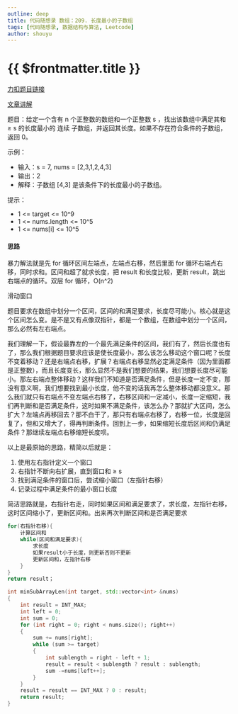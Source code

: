 ```yaml
---
outline: deep
title: 代码随想录 数组：209. 长度最小的子数组
tags: [代码随想录, 数据结构与算法, Leetcode]
author: shouyu
---
```


# {{ $frontmatter.title }}

[力扣题目链接](https://leetcode.cn/problems/minimum-size-subarray-sum/)

[文章讲解](https://programmercarl.com/0209.%E9%95%BF%E5%BA%A6%E6%9C%80%E5%B0%8F%E7%9A%84%E5%AD%90%E6%95%B0%E7%BB%84.html#%E7%AE%97%E6%B3%95%E5%85%AC%E5%BC%80%E8%AF%BE)

题目：给定一个含有 n 个正整数的数组和一个正整数 s ，找出该数组中满足其和 ≥ s 的长度最小的 连续 子数组，并返回其长度。如果不存在符合条件的子数组，返回 0。

示例：

- 输入：s = 7, nums = [2,3,1,2,4,3]
- 输出：2
- 解释：子数组 [4,3] 是该条件下的长度最小的子数组。

提示：

- 1 <= target <= 10^9
- 1 <= nums.length <= 10^5
- 1 <= nums[i] <= 10^5

#### 思路

暴力解法就是先 for 循环区间左端点，左端点右移，然后里面 for 循环右端点右移，同时求和。区间和超了就求长度，把 result 和长度比较，更新 result，跳出右端点的循环。双层 for 循环，O(n^2)

滑动窗口

题目要求在数组中划分一个区间，区间的和满足要求，长度尽可能小。核心就是这个区间怎么变。是不是又有点像双指针，都是一个数组，在数组中划分一个区间，那么必然有左右端点。

我们理解一下，假设最靠左的一个最先满足条件的区间，我们有了，然后长度也有了，那么我们根据题目要求应该是使长度最小，那么该怎么移动这个窗口呢？长度不变着移动？还是右端点右移，扩展？右端点右移显然必定满足条件（因为里面都是正整数），而且长度变长，那么显然不是我们想要的结果，我们想要长度尽可能小。那左右端点整体移动？这样我们不知道是否满足条件，但是长度一定不变，那没有意义啊，我们想要找到最小长度，他不变的话我再怎么整体移动都没意义。那么我们就只有右端点不变左端点右移了，右移区间和一定减小，长度一定缩短，我们再判断和是否满足条件，这时如果不满足条件，该怎么办？那就扩大区间，怎么扩大？左端点再移回去？那不白干了，那只有右端点右移了，右移一位，长度是回复了，但和又增大了，得再判断条件。回到上一步，如果缩短长度后区间和仍满足条件？那继续左端点右移缩短长度呗。

以上是最原始的思路，精简以后就是：

1. 使用左右指针定义一个窗口
2. 右指针不断向右扩展，直到窗口和 ≥ s
3. 找到满足条件的窗口后，尝试缩小窗口（左指针右移）
4. 记录过程中满足条件的最小窗口长度

简洁思路就是，右指针右走，同时如果区间和满足要求了，求长度，左指针右移，这时区间缩小了，更新区间和。出来再次判断区间和是否满足要求

```cpp
for(右指针右移){
    计算区间和
    while(区间和满足要求){
        求长度
        如果result小于长度，则更新否则不更新
        更新区间和，左指针右移
    }
}
return result；
```

```cpp
int minSubArrayLen(int target, std::vector<int> &nums)
{
	int result = INT_MAX;
	int left = 0;
	int sum = 0;
	for (int right = 0; right < nums.size(); right++)
	{
		sum += nums[right];
		while (sum >= target)
		{
			int sublength = right - left + 1;
			result = result < sublength ? result : sublength;
			sum -=nums[left++];
		}
	}
	result = result == INT_MAX ? 0 : result;
	return result;
}
```
